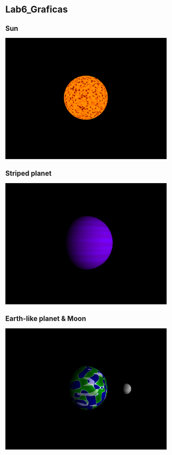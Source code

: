 # Lab6_Graficas
 
## Sun
![Sun shader](img/Sun_Capture.gif)

## Striped planet
![Striped planet shader](img/Striped_Planet_Capture.gif)

## Earth-like planet & Moon
![Earth & Moon shader](img/Earth&Moon_Capture.gif)
